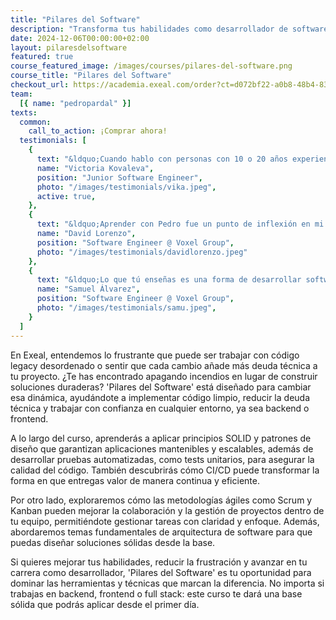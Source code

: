 ```yaml
---
title: "Pilares del Software"
description: "Transforma tus habilidades como desarrollador de software con las bases que necesitas para escribir código limpio y avanzar con confianza."
date: 2024-12-06T00:00:00+02:00
layout: pilaresdelsoftware
featured: true
course_featured_image: /images/courses/pilares-del-software.png
course_title: "Pilares del Software"
checkout_url: https://academia.exeal.com/order?ct=d072bf22-a0b8-48b4-83de-6733758c3897
team:
  [{ name: "pedropardal" }]
texts:
  common:
    call_to_action: ¡Comprar ahora!
  testimonials: [
    {
      text: "&ldquo;Cuando hablo con personas con 10 o 20 años experiencia, me dicen que ojalá ellos hubieran podido aprender al principio todo lo que yo sé ahora&rdquo;",
      name: "Victoria Kovaleva",
      position: "Junior Software Engineer",
      photo: "/images/testimonials/vika.jpeg",
      active: true,
    },
    {
      text: "&ldquo;Aprender con Pedro fue un punto de inflexión en mi carrera profesional&rdquo;",
      name: "David Lorenzo",
      position: "Software Engineer @ Voxel Group",
      photo: "/images/testimonials/davidlorenzo.jpeg"
    },
    {
      text: "&ldquo;Lo que tú enseñas es una forma de desarrollar software, son muchas piezas que se juntan para formar un puzzle.&rdquo;",
      name: "Samuel Álvarez",
      position: "Software Engineer @ Voxel Group",
      photo: "/images/testimonials/samu.jpeg",
    }
  ]
---
```


En Exeal, entendemos lo frustrante que puede ser trabajar con código legacy desordenado o sentir que cada cambio añade más deuda técnica a tu proyecto. ¿Te has encontrado apagando incendios en lugar de construir soluciones duraderas? 'Pilares del Software' está diseñado para cambiar esa dinámica, ayudándote a implementar código limpio, reducir la deuda técnica y trabajar con confianza en cualquier entorno, ya sea backend o frontend.

A lo largo del curso, aprenderás a aplicar principios SOLID y patrones de diseño que garantizan aplicaciones mantenibles y escalables, además de desarrollar pruebas automatizadas, como tests unitarios, para asegurar la calidad del código. También descubrirás cómo CI/CD puede transformar la forma en que entregas valor de manera continua y eficiente.

Por otro lado, exploraremos cómo las metodologías ágiles como Scrum y Kanban pueden mejorar la colaboración y la gestión de proyectos dentro de tu equipo, permitiéndote gestionar tareas con claridad y enfoque. Además, abordaremos temas fundamentales de arquitectura de software para que puedas diseñar soluciones sólidas desde la base.

Si quieres mejorar tus habilidades, reducir la frustración y avanzar en tu carrera como desarrollador, 'Pilares del Software' es tu oportunidad para dominar las herramientas y técnicas que marcan la diferencia. No importa si trabajas en backend, frontend o full stack: este curso te dará una base sólida que podrás aplicar desde el primer día.
